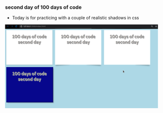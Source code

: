 ### second day of 100 days of code

- Today is for practicing with a couple of realistic shadows in css

![](https://raw.githubusercontent.com/davidatb/day2/master/result.png)
